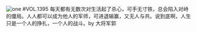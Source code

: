 ![one](http://image.wufazhuce.com/FuN_2ux09O-zFiBhpMzjBRwvtfwG)
#VOL.1395
每天都有无数次对生活起了杀心，可手无寸铁，总会陷入对峙的僵局。人人都可以成为他人的军师，可进退输赢，又无人与共。说到底啊，人生只是一个人的挣扎，一个人的战斗。by 大将军郭